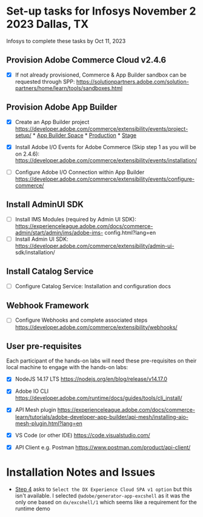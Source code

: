# Set-up tasks for Infosys November 2 2023 Dallas, TX

Infosys to complete these tasks by Oct 11, 2023

## Provision Adobe Commerce Cloud v2.4.6

- [x] If not already provisioned, Commerce &amp; App Builder sandbox can be requested through SPP:
https://solutionpartners.adobe.com/solution-partners/home/learn/tools/sandboxes.html

## Provision Adobe App Builder

- [x] Create an App Builder project https://developer.adobe.com/commerce/extensibility/events/project-setup/
        * [App Builder Space](https://developer.adobe.com/console/projects/51911/4566206088345069907/)
            * [Production](https://developer.adobe.com/console/projects/51911/4566206088345069907/workspaces/4566206088345079600/details)
            * [Stage](https://developer.adobe.com/console/projects/51911/4566206088345069907/workspaces/4566206088345079601/details)

- [x] Install Adobe I/O Events for Adobe Commerce (Skip step 1 as you will be on 2.4.6): https://developer.adobe.com/commerce/extensibility/events/installation/
- [ ] Configure Adobe I/O Connection within App Builder https://developer.adobe.com/commerce/extensibility/events/configure-commerce/

## Install AdminUI SDK
- [ ] Install IMS Modules (required by Admin UI SDK): https://experienceleague.adobe.com/docs/commerce-admin/start/admin/ims/adobe-ims-
config.html?lang=en
- [ ] Install Admin UI SDK: https://developer.adobe.com/commerce/extensibility/admin-ui-
sdk/installation/

## Install Catalog Service
- [ ] Configure Catalog Service: Installation and configuration docs

## Webhook Framework

* [ ] Configure Webhooks and complete associated steps https://developer.adobe.com/commerce/extensibility/webhooks/


## User pre-requisites

Each participant of the hands-on labs will need these pre-requisites on their local machine to engage
with the hands-on labs:

- [x] NodeJS 14.17 LTS https://nodejs.org/en/blog/release/v14.17.0 
- [x] Adobe IO CLI https://developer.adobe.com/runtime/docs/guides/tools/cli_install/
- [x] API Mesh plugin https://experienceleague.adobe.com/docs/commerce-learn/tutorials/adobe-developer-app-builder/api-mesh/installing-aio-mesh-plugin.html?lang=en
- [x] VS Code (or other IDE) https://code.visualstudio.com/
- [x] API Client e.g. Postman https://www.postman.com/product/api-client/


# Installation Notes and Issues

* [Step 4](https://developer.adobe.com/commerce/extensibility/events/project-setup/) asks to `Select the DX Experience Cloud SPA v1 option` but this isn't available. I selected `@adobe/generator-app-excshell` as it was the only one based on `dx/excshell/1` which seems like a requirement for the runtime demo